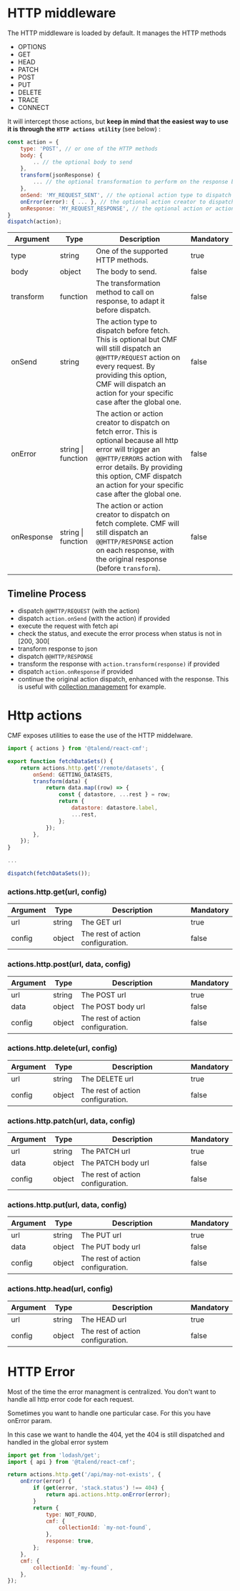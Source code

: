# HTTP middleware

The HTTP middleware is loaded by default. It manages the HTTP methods

* OPTIONS
* GET
* HEAD
* PATCH
* POST
* PUT
* DELETE
* TRACE
* CONNECT

It will intercept those actions, but **keep in mind that the easiest way to use it is through the `HTTP actions utility`** (see below) :

```javascript
const action = {
    type: 'POST', // or one of the HTTP methods
    body: {
        .. // the optional body to send
    },
    transform(jsonResponse) {
        ... // the optional transformation to perform on the response before dispatch
    },
    onSend: 'MY_REQUEST_SENT', // the optional action type to dispatch on fetch
    onError(error): { ... }, // the optional action creator to dispatch on fetch error
    onResponse: 'MY_REQUEST_RESPONSE', // the optional action or action creator to dispatch on fetch complete
}
dispatch(action);
```

| Argument | Type | Description | Mandatory |
|---|---|---|---|
| type | string | One of the supported HTTP methods. | true |
| body | object | The body to send. | false |
| transform | function | The transformation method to call on response, to adapt it before dispatch. | false |
| onSend | string | The action type to dispatch before fetch. This is optional but CMF will still dispatch an `@@HTTP/REQUEST` action on every request. By providing this option, CMF will dispatch an action for your specific case after the global one. | false |
| onError | string &#124; function | The action or action creator to dispatch on fetch error. This is optional because all http error will trigger an `@@HTTP/ERRORS` action with error details. By providing this option, CMF dispatch an action for your specific case after the global one.| false |
| onResponse | string &#124; function | The action or action creator to dispatch on fetch complete. CMF will still dispatch an `@@HTTP/RESPONSE` action on each response, with the original response (before `transform`). | false |

## Timeline Process
* dispatch `@@HTTP/REQUEST` (with the action)
* dispatch `action.onSend` (with the action) if provided
* execute the request with fetch api
* check the status, and execute the error process when status is not in [200, 300[
* transform response to json
* dispatch `@@HTTP/RESPONSE`
* transform the response with `action.transform(response)` if provided
* dispatch `action.onResponse` if provided
* continue the original action dispatch, enhanced with the response. This is useful with [collection management](how-to-manage-collections.md) for example.

# Http actions

CMF exposes utilities to ease the use of the HTTP middelware.

```javascript
import { actions } from '@talend/react-cmf';

export function fetchDataSets() {
	return actions.http.get('/remote/datasets', {
		onSend: GETTING_DATASETS,
		transform(data) {
			return data.map((row) => {
				const { datastore, ...rest } = row;
				return {
					datastore: datastore.label,
					...rest,
				};
			});
		},
	});
}

...

dispatch(fetchDataSets());
```

### actions.http.get(url, config)

| Argument | Type   | Description                       | Mandatory |
| -------- | ------ | --------------------------------- | --------- |
| url      | string | The GET url                       | true      |
| config   | object | The rest of action configuration. | false     |

### actions.http.post(url, data, config)

| Argument | Type   | Description                       | Mandatory |
| -------- | ------ | --------------------------------- | --------- |
| url      | string | The POST url                      | true      |
| data     | object | The POST body url                 | false     |
| config   | object | The rest of action configuration. | false     |

### actions.http.delete(url, config)

| Argument | Type   | Description                       | Mandatory |
| -------- | ------ | --------------------------------- | --------- |
| url      | string | The DELETE url                    | true      |
| config   | object | The rest of action configuration. | false     |

### actions.http.patch(url, data, config)

| Argument | Type   | Description                       | Mandatory |
| -------- | ------ | --------------------------------- | --------- |
| url      | string | The PATCH url                     | true      |
| data     | object | The PATCH body url                | false     |
| config   | object | The rest of action configuration. | false     |

### actions.http.put(url, data, config)

| Argument | Type   | Description                       | Mandatory |
| -------- | ------ | --------------------------------- | --------- |
| url      | string | The PUT url                       | true      |
| data     | object | The PUT body url                  | false     |
| config   | object | The rest of action configuration. | false     |

### actions.http.head(url, config)

| Argument | Type   | Description                       | Mandatory |
| -------- | ------ | --------------------------------- | --------- |
| url      | string | The HEAD url                      | true      |
| config   | object | The rest of action configuration. | false     |

# HTTP Error

Most of the time the error managment is centralized. You don't want to handle
all http error code for each request.

Sometimes you want to handle one particular case. For this you have onError param.

In this case we want to handle the 404, yet the 404 is still dispatched and handled in the global error system

```javascript
import get from 'lodash/get';
import { api } from '@talend/react-cmf';

return actions.http.get('/api/may-not-exists', {
	onError(error) {
		if (get(error, 'stack.status') !== 404) {
			return api.actions.http.onError(error);
		}
		return {
			type: NOT_FOUND,
			cmf: {
				collectionId: `my-not-found`,
			},
			response: true,
		};
	},
	cmf: {
		collectionId: `my-found`,
	},
});
```

